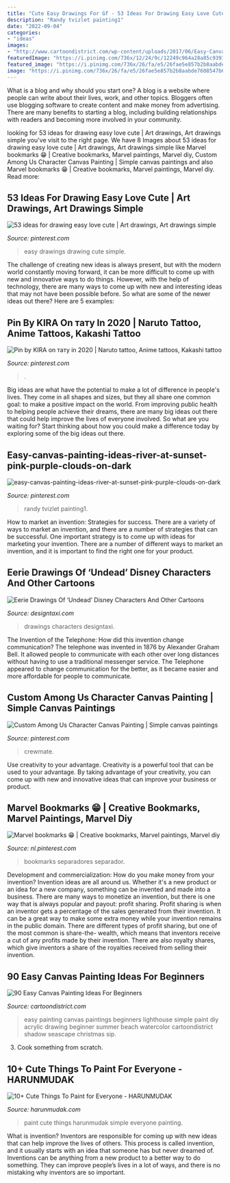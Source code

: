 ```yaml
---
title: "Cute Easy Drawings For Gf - 53 Ideas For Drawing Easy Love Cute"
description: "Randy tvizlet painting1"
date: "2022-09-04"
categories:
- "ideas"
images:
- "http://www.cartoondistrict.com/wp-content/uploads/2017/06/Easy-Canvas-Painting-Ideas-For-Beginners0141.jpg"
featuredImage: "https://i.pinimg.com/736x/12/24/9c/12249c964a28a85c93911860b9542bd4.jpg"
featured_image: "https://i.pinimg.com/736x/26/fa/e5/26fae5e857b2b8aabde7608547b64b36.jpg"
image: "https://i.pinimg.com/736x/26/fa/e5/26fae5e857b2b8aabde7608547b64b36.jpg"
---
```



What is a blog and why should you start one?
A blog is a website where people can write about their lives, work, and other topics. Bloggers often use blogging software to create content and make money from advertising. There are many benefits to starting a blog, including building relationships with readers and becoming more involved in your community.

	

		
looking for 53 ideas for drawing easy love cute | Art drawings, Art drawings simple you've visit to the right page. We have 8 Images about 53 ideas for drawing easy love cute | Art drawings, Art drawings simple like Marvel bookmarks 😁 | Creative bookmarks, Marvel paintings, Marvel diy, Custom Among Us Character Canvas Painting | Simple canvas paintings and also Marvel bookmarks 😁 | Creative bookmarks, Marvel paintings, Marvel diy. Read more:
		
    
## 53 Ideas For Drawing Easy Love Cute | Art Drawings, Art Drawings Simple

<img loading=lazy src="https://i.pinimg.com/736x/50/d7/a2/50d7a26d1d6dc95a1aee45f511f4900c.jpg" onerror="this.onerror=null;this.src='https://tse1.mm.bing.net/th?id=OIP.R-Y06AHdNUpyXKOygdPkNQAAAA&amp;pid=15.1';" alt="53 ideas for drawing easy love cute | Art drawings, Art drawings simple">

_Source: pinterest.com_

>easy drawings drawing cute simple. 

	

The challenge of creating new ideas is always present, but with the modern world constantly moving forward, it can be more difficult to come up with new and innovative ways to do things. However, with the help of technology, there are many ways to come up with new and interesting ideas that may not have been possible before. So what are some of the newer ideas out there? Here are 5 examples: 

    
## Pin By KIRA On тату In 2020 | Naruto Tattoo, Anime Tattoos, Kakashi Tattoo

<img loading=lazy src="https://i.pinimg.com/736x/26/fa/e5/26fae5e857b2b8aabde7608547b64b36.jpg" onerror="this.onerror=null;this.src='https://tse1.mm.bing.net/th?id=OIP.J2I6ggSObKWtQ_Z4oWybfAHaFj&amp;pid=15.1';" alt="Pin by KIRA on тату in 2020 | Naruto tattoo, Anime tattoos, Kakashi tattoo">

_Source: pinterest.com_

>. 

	

Big ideas are what have the potential to make a lot of difference in people's lives. They come in all shapes and sizes, but they all share one common goal: to make a positive impact on the world. From improving public health to helping people achieve their dreams, there are many big ideas out there that could help improve the lives of everyone involved. So what are you waiting for? Start thinking about how you could make a difference today by exploring some of the big ideas out there.

    
## Easy-canvas-painting-ideas-river-at-sunset-pink-purple-clouds-on-dark

<img loading=lazy src="https://i.pinimg.com/736x/12/24/9c/12249c964a28a85c93911860b9542bd4.jpg" onerror="this.onerror=null;this.src='https://tse2.mm.bing.net/th?id=OIP.syElN6CYybxdYW4rxvCXFQHaJ5&amp;pid=15.1';" alt="easy-canvas-painting-ideas-river-at-sunset-pink-purple-clouds-on-dark">

_Source: pinterest.com_

>randy tvizlet painting1. 

	

How to market an invention: Strategies for success.
There are a variety of ways to market an invention, and there are a number of strategies that can be successful. One important strategy is to come up with ideas for marketing your invention. There are a number of different ways to market an invention, and it is important to find the right one for your product.

    
## Eerie Drawings Of ‘Undead’ Disney Characters And Other Cartoons

<img loading=lazy src="https://editorial.designtaxi.com/news-pezart301013/3.jpg" onerror="this.onerror=null;this.src='https://tse3.mm.bing.net/th?id=OIP.KyTLa_wbwE1oyJ4CsGdpZAHaFj&amp;pid=15.1';" alt="Eerie Drawings Of ‘Undead’ Disney Characters And Other Cartoons">

_Source: designtaxi.com_

>drawings characters designtaxi. 

	

The Invention of the Telephone: How did this invention change communication?
The telephone was invented in 1876 by Alexander Graham Bell. It allowed people to communicate with each other over long distances without having to use a traditional messenger service. The Telephone appeared to change communication for the better, as it became easier and more affordable for people to communicate.

    
## Custom Among Us Character Canvas Painting | Simple Canvas Paintings

<img loading=lazy src="https://i.pinimg.com/736x/4a/9e/8b/4a9e8b3e0204e0190004585f986975d9.jpg" onerror="this.onerror=null;this.src='https://tse3.mm.bing.net/th?id=OIP.mN8830Sf2hSSjvhKwv2o8gHaJ3&amp;pid=15.1';" alt="Custom Among Us Character Canvas Painting | Simple canvas paintings">

_Source: pinterest.com_

>crewmate. 

	

Use creativity to your advantage.
Creativity is a powerful tool that can be used to your advantage. By taking advantage of your creativity, you can come up with new and innovative ideas that can improve your business or product.

    
## Marvel Bookmarks 😁 | Creative Bookmarks, Marvel Paintings, Marvel Diy

<img loading=lazy src="https://i.pinimg.com/736x/0c/54/da/0c54da8f03956529c4b86fdce0c4dc7a.jpg" onerror="this.onerror=null;this.src='https://tse4.mm.bing.net/th?id=OIP.ITrlmUulAtFfKRwx-nZxiAHaJ3&amp;pid=15.1';" alt="Marvel bookmarks 😁 | Creative bookmarks, Marvel paintings, Marvel diy">

_Source: nl.pinterest.com_

>bookmarks separadores separador. 

	

Development and commercialization: How do you make money from your invention?
Invention ideas are all around us. Whether it's a new product or an idea for a new company, something can be invented and made into a business. There are many ways to monetize an invention, but there is one way that is always popular and payout: profit sharing. Profit sharing is when an inventor gets a percentage of the sales generated from their invention. It can be a great way to make some extra money while your invention remains in the public domain. There are different types of profit sharing, but one of the most common is share-the- wealth, which means that inventors receive a cut of any profits made by their invention. There are also royalty shares, which give inventors a share of the royalties received from selling their invention.

    
## 90 Easy Canvas Painting Ideas For Beginners

<img loading=lazy src="http://www.cartoondistrict.com/wp-content/uploads/2017/06/Easy-Canvas-Painting-Ideas-For-Beginners0141.jpg" onerror="this.onerror=null;this.src='https://tse1.mm.bing.net/th?id=OIP.5KI5GjTlyonf0xcpFxHE0QHaJZ&amp;pid=15.1';" alt="90 Easy Canvas Painting Ideas For Beginners">

_Source: cartoondistrict.com_

>easy painting canvas paintings beginners lighthouse simple paint diy acrylic drawing beginner summer beach watercolor cartoondistrict shadow seascape christmas sip. 

	

3. Cook something from scratch.

    
## 10+ Cute Things To Paint For Everyone - HARUNMUDAK

<img loading=lazy src="https://harunmudak.com/wp-content/uploads/2020/07/Cute-things-to-paint-9-719x1024.jpg" onerror="this.onerror=null;this.src='https://tse3.mm.bing.net/th?id=OIP.zap4NERfNuqyZIdr2LPGYAHaKj&amp;pid=15.1';" alt="10+ Cute Things To Paint for Everyone - HARUNMUDAK">

_Source: harunmudak.com_

>paint cute things harunmudak simple everyone painting. 

	

What is invention?
Inventors are responsible for coming up with new ideas that can help improve the lives of others. This process is called invention, and it usually starts with an idea that someone has but never dreamed of. Inventions can be anything from a new product to a better way to do something. They can improve people’s lives in a lot of ways, and there is no mistaking why inventors are so important.

